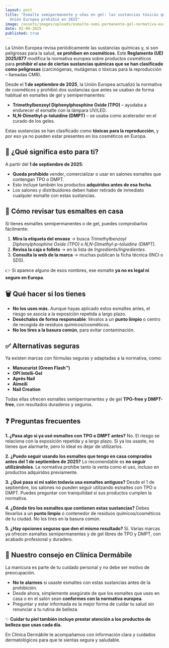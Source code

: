 ```yaml
---
layout: post
title: "Esmalte semipermanente y uñas en gel: las sustancias tóxicas que la
  Unión Europea prohibió en 2025"
image: /assets/images/uploads/esmalte-semi-permanente-gel-normativa-europea-2025-prohibicion.jpg
date: 02-09-2025
published: true
---
```

La Unión Europea revisa periódicamente las sustancias químicas y, si son peligrosas para la salud, **se prohíben en cosméticos**. Este **Reglamento (UE) 2025/877** modifica la normativa europea sobre productos cosméticos para **prohibir el uso de ciertas sustancias químicas que se han clasificado como peligrosas** (carcinógenas, mutágenas o tóxicas para la reproducción – llamadas CMR).

Desde el **1 de septiembre de 2025**, la Unión Europea actualizó la normativa de cosméticos y prohibió dos sustancias que antes se usaban de forma habitual en esmaltes de gel y semipermanentes:

* **Trimethylbenzoyl Diphenylphosphine Oxide (TPO)** – ayudaba a endurecer el esmalte con la lámpara UV/LED.
* **N,N-Dimethyl-p-toluidine (DMPT)** – se usaba como acelerador en el curado de los geles.

Estas sustancias se han clasificado como **tóxicas para la reproducción**, y por eso ya no pueden estar presentes en los cosméticos en Europa.

## 🌸 ¿Qué significa esto para ti?

A partir del **1 de septiembre de 2025**:

* **Queda prohibido** vender, comercializar o usar en salones esmaltes que contengan TPO o DMPT.
* Esto incluye también los productos **adquiridos antes de esa fecha**.
* Los salones y distribuidores deben haber retirado de inmediato cualquier esmalte con estas sustancias.

## 🔎 Cómo revisar tus esmaltes en casa

Si tienes esmaltes semipermanentes o de gel, puedes comprobarlos fácilmente:

1. **Mira la etiqueta del envase** → busca *Trimethylbenzoyl Diphenylphosphine Oxide (TPO)* o *N,N-Dimethyl-p-toluidine (DMPT)*.
2. **Revisa la caja o folleto** → en la lista de *Ingredients/Ingredientes*.
3. **Consulta la web de la marca** → muchas publican la ficha técnica (INCI o SDS).

👉 Si aparece alguno de esos nombres, ese esmalte **ya no es legal ni seguro en Europa**.

## 🗑️ Qué hacer si los tienes

* **No los uses más.** Aunque hayas aplicado estos esmaltes antes, el riesgo se asocia a la exposición repetida a largo plazo.
* **Deséchalos de forma responsable**: llévalos a un **punto limpio** o centro de recogida de residuos químicos/cosméticos.
* **No los tires a la basura común**, para evitar contaminación.

## ✅ Alternativas seguras

Ya existen marcas con fórmulas seguras y adaptadas a la normativa, como:

* **Manucurist (Green Flash™)**
* **OPI Intelli-Gel**
* **Aprés Nail**
* **Aimeili**
* **Nail Creation**

Todas ellas ofrecen esmaltes semipermanentes y de gel **TPO-free y DMPT-free**, con resultados duraderos y seguros.

## ❓ Preguntas frecuentes

**1. ¿Pasa algo si ya usé esmaltes con TPO o DMPT antes?**
No. El riesgo se relaciona con la exposición repetida y a largo plazo. Si ya los usaste, no tienes que alarmarte, pero lo ideal es dejar de utilizarlos.

**2. ¿Puedo seguir usando los esmaltes que tengo en casa comprados antes del 1 de septiembre de 2025?**
Lo recomendable es **no seguir utilizándolos**. La normativa prohíbe tanto la venta como el uso, incluso en productos adquiridos previamente.

**3. ¿Qué pasa si mi salón todavía usa esmaltes antiguos?**
Desde el 1 de septiembre, los salones no pueden seguir utilizando esmaltes con TPO o DMPT. Puedes preguntar con tranquilidad si sus productos cumplen la normativa.

**4. ¿Dónde tiro los esmaltes que contienen estas sustancias?**
Debes llevarlos a un **punto limpio** o contenedor de residuos químicos/cosméticos de tu ciudad. No los tires en la basura común.

**5. ¿Hay opciones seguras que den el mismo resultado?**
Sí. Varias marcas ya ofrecen esmaltes semipermanentes y de gel libres de TPO y DMPT, con acabado profesional y duradero.

## 🌼 Nuestro consejo en Clínica Dermábile

La manicura es parte de tu cuidado personal y no debe ser motivo de preocupación.

* **No te alarmes** si usaste esmaltes con estas sustancias antes de la prohibición.
* Desde ahora, simplemente asegúrate de que los esmaltes que uses en casa o en el salón sean **conformes con la normativa europea**.
* Preguntar y estar informada es la mejor forma de cuidar tu salud sin renunciar a tu rutina de belleza.

✨ **Cuidar tu piel también incluye prestar atención a los productos de belleza que usas cada día.**


En Clínica Dermábile te acompañamos con información clara y cuidados dermatológicos para que te sientas segura y saludable.
